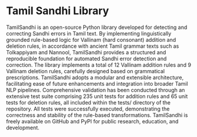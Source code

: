 # Tamil Sandhi Library

TamilSandhi is an open-source Python library developed for detecting and correcting Sandhi errors in Tamil text. By implementing linguistically grounded rule-based logic for Vallinam (hard consonant) addition and deletion rules, in accordance with ancient Tamil grammar texts such as Tolkappiyam and Nannool, TamilSandhi provides a structured and reproducible foundation for automated Sandhi error detection and correction. The library implements a total of 12 Vallinam addition rules and 9 Vallinam deletion rules, carefully designed based on grammatical prescriptions. TamilSandhi adopts a modular and extensible architecture, facilitating ease of future enhancements and integration into broader Tamil NLP pipelines. Comprehensive validation has been conducted through an extensive test suite comprising 235 unit tests for addition rules and 65 unit tests for deletion rules, all included within the tests/ directory of the repository. All tests were successfully executed, demonstrating the correctness and stability of the rule-based transformations. TamilSandhi is freely available on GitHub and PyPI for public research, education, and development.
